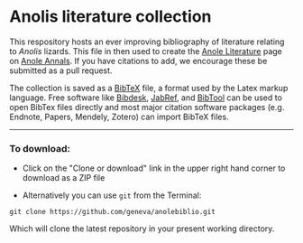 # Anolis literature collection
This respository hosts an ever improving bibliography of literature relating to _Anolis_ lizards. This file in then used to create the [Anole Literature](http://www.anoleannals.org/anole-literature/anole-bibliography/) page on [Anole Annals](http://www.anoleannals.org). If you have citations to add, we encourage these be submitted as a pull request.

The collection is saved as a [BibTeX](http://www.bibtex.org) file, a format used by the Latex markup language. Free software like [Bibdesk](http://www.bibdesk.org), [JabRef](http://www.jabref.org/), and [BibTool](http://www.gerd-neugebauer.de/software/TeX/BibTool/en/) can be used to open BibTex files directly and most major citation software packages (e.g. Endnote, Papers, Mendely, Zotero) can import BibTeX files.

---
### To download:
- Click on the "Clone or download" link in the upper right hand corner to download as a ZIP file

- Alternatively you can use `git` from the Terminal:

 ```git clone https://github.com/geneva/anolebiblio.git```

 Which will clone the latest repository in your present working directory.



